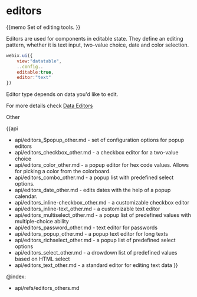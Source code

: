 editors 
=============


{{memo Set of editing tools. }}

Editors are used for components in editable state. They define an editing pattern, whether it is text input, two-value choice, date and color selection.

~~~js
webix.ui({
 	view:"datatable",
    ..config..
    editable:true,
    editor:"text"
})
~~~
Editor type depends on data you'd like to edit. 

For more details check [Data Editors](desktop/editing.md)





<div class='h2'>Other</div>


{{api
- api/editors_$popup_other.md - set of configuration options for popup editors
- api/editors_checkbox_other.md - a checkbox editor for a two-value choice
- api/editors_color_other.md - a popup editor for hex code values. Allows for picking a color from the colorboard.
- api/editors_combo_other.md - a popup list with predefined select options.
- api/editors_date_other.md - edits dates with the help of a popup calendar.
- api/editors_inline-checkbox_other.md - a customizable checkbox editor
- api/editors_inline-text_other.md - a customizable text editor
- api/editors_multiselect_other.md - a popup list of predefined values with multiple-choice ability
- api/editors_password_other.md - text editor for passwords
- api/editors_popup_other.md - a popup text editor for long texts
- api/editors_richselect_other.md - a popup list of predefined select options
- api/editors_select_other.md - a drowdown list of predefined values based on HTML select
- api/editors_text_other.md - a standard editor for editing text data
}}


@index:
- api/refs/editors_others.md

